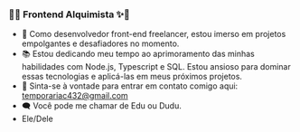 ### 🔮✨ Frontend Alquimista ✨🔮

- 👦 Como desenvolvedor front-end freelancer, estou imerso em projetos empolgantes e desafiadores no momento.
- 📚 Estou dedicando meu tempo ao aprimoramento das minhas habilidades com Node.js, Typescript e SQL. Estou ansioso para dominar essas tecnologias e aplicá-las em meus próximos projetos.
- 👋 Sinta-se à vontade para entrar em contato comigo aqui: temporariac432@gmail.com
- 🗨️ Você pode me chamar de Edu ou Dudu.
- Ele/Dele
